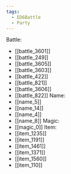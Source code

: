 ```yaml
---
tags:
  - ED6Battle
  - Party
---
```

Battle:
- [[battle_3601]]
- [[battle_249]]
- [[battle_3605]]
- [[battle_3603]]
- [[battle_422]]
- [[battle_821]]
- [[battle_3606]]
- [[battle_822]]
Name:
- [[name_5]]
- [[name_14]]
- [[name_4]]
- [[name_8]]
Magic:
- [[magic_0]]
Item:
- [[item_1235]]
- [[item_1191]]
- [[item_1461]]
- [[item_1371]]
- [[item_1560]]
- [[item_110]]
